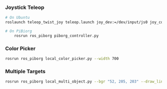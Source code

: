 ### Joystick Teleop
```bash
# On Ubuntu
roslaunch teleop_twist_joy teleop.launch joy_dev:=/dev/input/js0 joy_config:=xd3 enable_turbo_button:=1
```

```bash
# On PiBiorg
    rosrun ros_piborg piborg_controller.py
```

### Color Picker
```bash
rosrun ros_piborg local_color_picker.py --width 700
```

### Multiple Targets
```bash
rosrun ros_piborg local_multi_object.py --bgr "52, 205, 203" --draw_line  --draw_box --draw_contour --http rosborg --hsv 5 --max_objects 8 --min_pixels 500 --width 900
```
